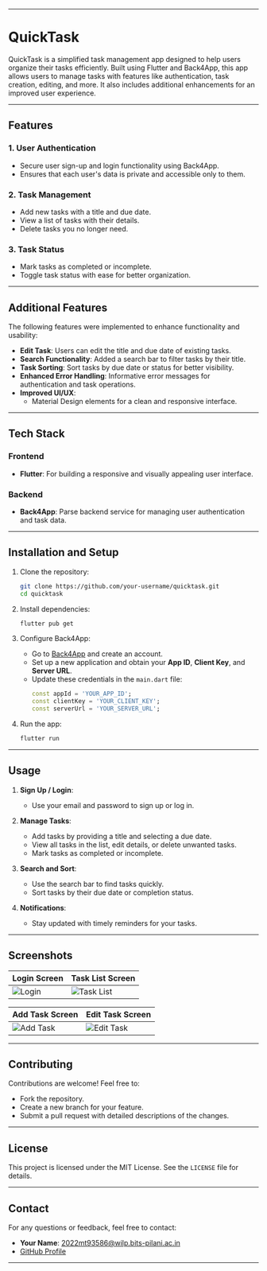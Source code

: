 
---

# **QuickTask**

QuickTask is a simplified task management app designed to help users organize their tasks efficiently. Built using Flutter and Back4App, this app allows users to manage tasks with features like authentication, task creation, editing, and more. It also includes additional enhancements for an improved user experience.

---

## **Features**

### **1. User Authentication**
- Secure user sign-up and login functionality using Back4App.
- Ensures that each user's data is private and accessible only to them.

### **2. Task Management**
- Add new tasks with a title and due date.
- View a list of tasks with their details.
- Delete tasks you no longer need.

### **3. Task Status**
- Mark tasks as completed or incomplete.
- Toggle task status with ease for better organization.

---

## **Additional Features**
The following features were implemented to enhance functionality and usability:
- **Edit Task**: Users can edit the title and due date of existing tasks.
- **Search Functionality**: Added a search bar to filter tasks by their title.
- **Task Sorting**: Sort tasks by due date or status for better visibility.
- **Enhanced Error Handling**: Informative error messages for authentication and task operations.
- **Improved UI/UX**: 
  - Material Design elements for a clean and responsive interface.

---

## **Tech Stack**

### **Frontend**
- **Flutter**: For building a responsive and visually appealing user interface.

### **Backend**
- **Back4App**: Parse backend service for managing user authentication and task data.

---

## **Installation and Setup**

1. Clone the repository:
   ```bash
   git clone https://github.com/your-username/quicktask.git
   cd quicktask
   ```

2. Install dependencies:
   ```bash
   flutter pub get
   ```

3. Configure Back4App:
   - Go to [Back4App](https://www.back4app.com/) and create an account.
   - Set up a new application and obtain your **App ID**, **Client Key**, and **Server URL**.
   - Update these credentials in the `main.dart` file:
     ```dart
     const appId = 'YOUR_APP_ID';
     const clientKey = 'YOUR_CLIENT_KEY';
     const serverUrl = 'YOUR_SERVER_URL';
     ```

4. Run the app:
   ```bash
   flutter run
   ```

---

## **Usage**

1. **Sign Up / Login**:
   - Use your email and password to sign up or log in.

2. **Manage Tasks**:
   - Add tasks by providing a title and selecting a due date.
   - View all tasks in the list, edit details, or delete unwanted tasks.
   - Mark tasks as completed or incomplete.

3. **Search and Sort**:
   - Use the search bar to find tasks quickly.
   - Sort tasks by their due date or completion status.

4. **Notifications**:
   - Stay updated with timely reminders for your tasks.

---

## **Screenshots**

| **Login Screen**                  | **Task List Screen**              |
|-----------------------------------|-----------------------------------|
| ![Login](path/to/login-screenshot.png) | ![Task List](path/to/task-list-screenshot.png) |

| **Add Task Screen**               | **Edit Task Screen**              |
|-----------------------------------|-----------------------------------|
| ![Add Task](path/to/add-task-screenshot.png) | ![Edit Task](path/to/edit-task-screenshot.png) |

---

## **Contributing**

Contributions are welcome! Feel free to:
- Fork the repository.
- Create a new branch for your feature.
- Submit a pull request with detailed descriptions of the changes.

---

## **License**

This project is licensed under the MIT License. See the `LICENSE` file for details.

---

## **Contact**

For any questions or feedback, feel free to contact:

- **Your Name**: [2022mt93586@wilp.bits-pilani.ac.in](mailto:2022mt93586@wilp.bits-pilani.ac.in)
- [GitHub Profile](https://github.com/guptaSubhamKumar)

---

